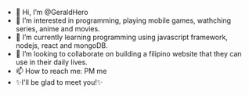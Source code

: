 - 👋 Hi, I’m @GeraldHero
- 👀 I’m interested in programming, playing mobile games, wathching series, anime and movies. 
- 🌱 I’m currently learning programming using javascript framework, nodejs, react and mongoDB.
- 💞️ I’m looking to collaborate on building a filipino website that they can use in their daily lives.
- 📫 How to reach me: PM me
 - ✨I'll be glad to meet you!✨

<!---
GeraldHero/GeraldHero is a ✨ special ✨ repository because its `README.md` (this file) appears on your GitHub profile.
You can click the Preview link to take a look at your changes.
--->
